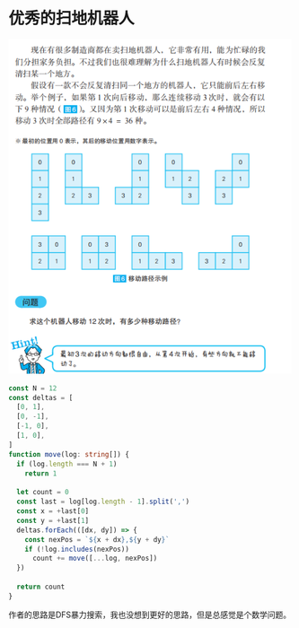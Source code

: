 # 优秀的扫地机器人

![优秀的扫地机器人](./images/08-01.png)

```typescript
const N = 12
const deltas = [
  [0, 1],
  [0, -1],
  [-1, 0],
  [1, 0],
]
function move(log: string[]) {
  if (log.length === N + 1)
    return 1

  let count = 0
  const last = log[log.length - 1].split(',')
  const x = +last[0]
  const y = +last[1]
  deltas.forEach(([dx, dy]) => {
    const nexPos = `${x + dx},${y + dy}`
    if (!log.includes(nexPos))
      count += move([...log, nexPos])
  })

  return count
}
```

作者的思路是DFS暴力搜索，我也没想到更好的思路，但是总感觉是个数学问题。
